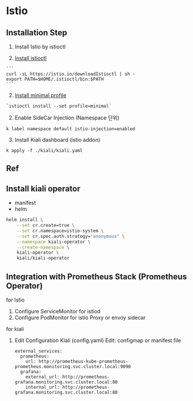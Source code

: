 # Istio

## Installation Step

1. Install Istio by istioctl

  1. [Install istioctl](https://istio.io/latest/docs/ops/diagnostic-tools/istioctl/#install-hahahugoshortcode949s2hbhb)

    ```
    curl -sL https://istio.io/downloadIstioctl | sh -
    export PATH=$HOME/.istioctl/bin:$PATH
    ```

  2. [Install minimal profile](https://istio.io/latest/docs/setup/install/istioctl/#install-a-different-profile)

    `istioctl install --set profile=minimal`

2. Enable SideCar Injection (Namespace 단위)

`k label namespace default istio-injection=enabled`

3. Install Kiali dashboard (istio addon)

  `k apply -f ./kiali/kiali.yaml`


## Ref
## Install kiali operator
- manifest
- helm
```bash
helm install \
    --set cr.create=true \
    --set cr.namespace=istio-system \
    --set cr.spec.auth.strategy="anonymous" \
    --namespace kiali-operator \
    --create-namespace \
    kiali-operator \
    kiali/kiali-operator
```

## Integration with Prometheus Stack (Prometheus Operator)
for Istio
1. Configure ServiceMonitor for istiod
2. Configure PodMonitor for istio Proxy or envoy sidecar

for kiali
1. Edit Configuration Kiali (config.yaml)
    Edit: configmap or manifest file
    ```
    external_services:
      prometheus:
        url: http://prometheus-kube-prometheus-prometheus.monitoring.svc.cluster.local:9090
      grafana: 
        external_url: http://prometheus-grafana.monitoring.svc.cluster.local:80
        internal_url: http://prometheus-grafana.monitoring.svc.cluster.local:80
    ```